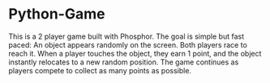 # Python-Game
This is a 2 player game built with Phosphor. The goal is simple but fast paced:  An object appears randomly on the screen.  Both players race to reach it.  When a player touches the object, they earn 1 point, and the object instantly relocates to a new random position.  The game continues as players compete to collect as many points as possible.  
